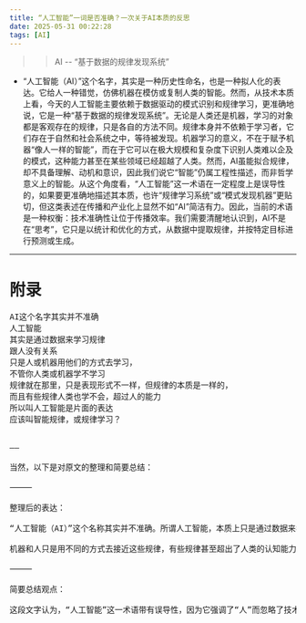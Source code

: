 ```yaml
---
title: “人工智能”一词是否准确？一次关于AI本质的反思
date: 2025-05-31 00:22:28
tags: [AI]
---
```


>> AI -- “基于数据的规律发现系统”

+ “人工智能（AI）”这个名字，其实是一种历史性命名，也是一种拟人化的表达。它给人一种错觉，仿佛机器在模仿或复制人类的智能。然而，从技术本质上看，今天的人工智能主要依赖于数据驱动的模式识别和规律学习，更准确地说，它是一种“基于数据的规律发现系统”。无论是人类还是机器，学习的对象都是客观存在的规律，只是各自的方法不同。规律本身并不依赖于学习者，它们存在于自然和社会系统之中，等待被发现。机器学习的意义，不在于赋予机器“像人一样的智能”，而在于它可以在极大规模和复杂度下识别人类难以企及的模式，这种能力甚至在某些领域已经超越了人类。然而，AI虽能拟合规律，却不具备理解、动机和意识，因此我们说它“智能”仍属工程性描述，而非哲学意义上的智能。从这个角度看，“人工智能”这一术语在一定程度上是误导性的，如果要更准确地描述其本质，也许“规律学习系统”或“模式发现机器”更贴切，但这类表述在传播和产业化上显然不如“AI”简洁有力。因此，当前的术语是一种权衡：技术准确性让位于传播效率。我们需要清醒地认识到，AI不是在“思考”，它只是以统计和优化的方式，从数据中提取规律，并按特定目标进行预测或生成。

---


# 附录
<pre>
AI这个名字其实并不准确
人工智能
其实是通过数据来学习规律
跟人没有关系
只是人或机器用他们的方式去学习，
不管你人类或机器学不学习
规律就在那里，只是表现形式不一样，但规律的本质是一样的，
而且有些规律人类也学不会，超过人的能力
所以叫人工智能是片面的表达
应该叫智能规律，或规律学习？


——

当然，以下是对原文的整理和简要总结：

⸻

整理后的表达：

“人工智能（AI）”这个名称其实并不准确。所谓人工智能，本质上只是通过数据来学习和提取规律的过程，与人类的思维或意识没有直接关系。无论是人还是机器，学习的只是客观存在的规律，而这些规律本身独立于学习主体，始终存在，只是表现形式不同而已。

机器和人只是用不同的方式去接近这些规律，有些规律甚至超出了人类的认知能力，只有机器才能捕捉到。因此，用“人工智能”来命名这种技术是片面的，更准确的表达也许应该是“智能规律”或“规律学习”。

⸻

简要总结观点：

这段文字认为，“人工智能”这一术语带有误导性，因为它强调了“人”而忽略了技术的本质：对客观规律的学习和拟合。作者主张，AI其实是一种“规律学习”系统，不应被简单等同于模仿人类智能。

</pre>